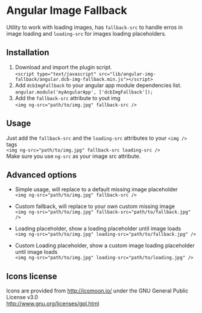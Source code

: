 Angular Image Fallback
======================

Utility to work with loading images, has `fallback-src` to handle erros in image loading and `loading-src` for images loading placeholders.


## Installation
1. Download and import the plugin script.<br />
`<script type="text/javascript" src="lib/angular-img-fallback/angular.dcb-img-fallback.min.js"></script>`
2. Add `dcbImgFallback` to your angular app module dependencies list.<br />
`angular.module('myAngularApp', ['dcbImgFallback']);`
3. Add the `fallback-src` attribute to yout img<br />
`<img ng-src="path/to/img.jpg" fallback-src />`


## Usage
Just add the `fallback-src` and the `loading-src` attributes to your `<img />` tags<br />
`<img ng-src="path/to/img.jpg" fallback-src loading-src />`<br />
Make sure you use `ng-src` as your image src attribute.


## Advanced options
- Simple usage, will replace to a default missing image placeholder<br />
`<img ng-src="path/to/img.jpg" fallback-src />`

- Custom fallback, will replace to your own custom missing image<br />
`<img ng-src="path/to/img.jpg" fallback-src="path/to/fallback.jpg" />`

- Loading placeholder, show a loading placeholder until image loads<br />
`<img ng-src="path/to/img.jpg" loading-src="path/to/fallback.jpg" />`

- Custom Loading placeholder, show a custom image loading placeholder until image loads<br />
`<img ng-src="path/to/img.jpg" loading-src="path/to/loading.jpg" />`


## Icons license
Icons are provided from http://icomoon.io/ under the GNU General Public License v3.0<br />
http://www.gnu.org/licenses/gpl.html